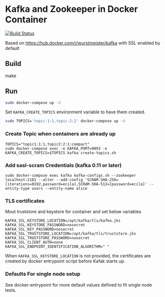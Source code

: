 # Kafka and Zookeeper in Docker Container

[![Build Status](https://travis-ci.org/zmstone/docker-kafka.svg?branch=master)](https://travis-ci.org/zmstone/docker-kafka)

Based on https://hub.docker.com/r/wurstmeister/kafka with SSL enabled by default

## Build

make

## Run

```sh
sudo docker-compose up -d
```

Set `KAFKA_CREATE_TOPICS` environment variable to have them created.

```sh
sudo TOPICS='topic-1:1,topic-2:2' docker-compose up -d
```

### Create Topic when containers are already up

```
TOPICS="topic1:1:1,topic2:2:1:compact"
sudo docker-compose exec -e KAFKA_PORT=9093 -e KAFKA_CREATE_TOPICS=$TOPICS kafka create-topics.sh
```

### Add sasl-scram Credentials (kafka 0.11 or later)

```
sudo docker-compose exec kafka kafka-configs.sh --zookeeper localhost:2181 --alter --add-config 'SCRAM-SHA-256=[iterations=8192,password=ecila],SCRAM-SHA-512=[password=ecila]' --entity-type users --entity-name alice
```

### TLS certificates

Mout truststore and keystore for container and set below variables

```
KAFKA_SSL_KEYSTORE_LOCATION=/opt/kafka/tls/kafka.jks
KAFKA_SSL_KEYSTORE_PASSWORD=nosecret
KAFKA_SSL_KEY_PASSWORD=nosecret
KAFKA_SSL_TRUSTSTORE_LOCATION=/opt/kafka/tls/truststore.jks
KAFKA_SSL_TRUSTSTORE_PASSWORD=nosecret
KAFKA_SSL_CLIENT_AUTH=none
KAFKA_SSL_ENDPOINT_IDENTIFICATION_ALGORITHM=" "
```

When `KAFKA_SSL_KEYSTORE_LOCATION` is not provided, the certificates
are created by docker entrypoint script before Kafak starts up.

### Defaults For single node setup

See docker-entrypoint for more default values defined to fit single node tests.


